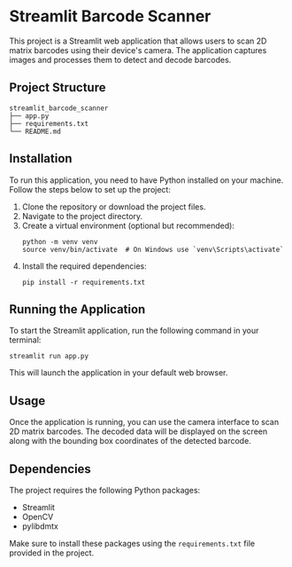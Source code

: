 # Streamlit Barcode Scanner

This project is a Streamlit web application that allows users to scan 2D matrix barcodes using their device's camera. The application captures images and processes them to detect and decode barcodes.

## Project Structure

```
streamlit_barcode_scanner
├── app.py
├── requirements.txt
└── README.md
```

## Installation

To run this application, you need to have Python installed on your machine. Follow the steps below to set up the project:

1. Clone the repository or download the project files.
2. Navigate to the project directory.
3. Create a virtual environment (optional but recommended):
   ```
   python -m venv venv
   source venv/bin/activate  # On Windows use `venv\Scripts\activate`
   ```
4. Install the required dependencies:
   ```
   pip install -r requirements.txt
   ```

## Running the Application

To start the Streamlit application, run the following command in your terminal:

```
streamlit run app.py
```

This will launch the application in your default web browser.

## Usage

Once the application is running, you can use the camera interface to scan 2D matrix barcodes. The decoded data will be displayed on the screen along with the bounding box coordinates of the detected barcode.

## Dependencies

The project requires the following Python packages:

- Streamlit
- OpenCV
- pylibdmtx

Make sure to install these packages using the `requirements.txt` file provided in the project.